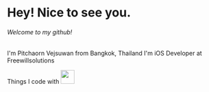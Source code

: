 # Hey! Nice to see you.

###### Welcome to my github!
I'm Pitchaorn Vejsuwan from Bangkok, Thailand 
I'm iOS Developer at Freewillsolutions

Things I code with <img src="https://cdn.icon-icons.com/icons2/2415/PNG/512/swift_original_logo_icon_146332.png" width="32" height="32">


